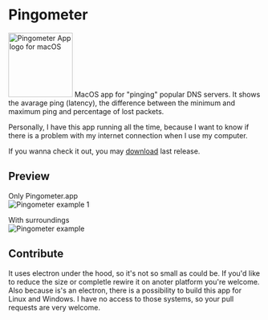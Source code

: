 # Pingometer

<img alt="Pingometer App logo for macOS" src="https://raw.githubusercontent.com/ymatuhin/pingometer/main/logo.png" width="128" height="128" /> 
MacOS app for "pinging" popular DNS servers. It shows the avarage ping (latency), the difference between the minimum and maximum ping and percentage of lost packets. 

Personally, I have this app running all the time, because I want to know if there is a problem with my internet connection when I use my computer.

If you wanna check it out, you may [download](https://github.com/ymatuhin/ping-ping-ping/releases/latest) last release.

## Preview

Only Pingometer.app  
![Pingometer example 1](https://raw.githubusercontent.com/ymatuhin/pingometer/main/example.png)

With surroundings  
![Pingometer example](https://raw.githubusercontent.com/ymatuhin/pingometer/main/example2.png)

## Contribute

It uses electron under the hood, so it's not so small as could be. If you'd like to reduce the size or completle rewire it on anoter platform you're welcome. Also because is's an electron, there is a possibility to build this app for Linux and Windows. I have no access to those systems, so your pull requests are very welcome.
